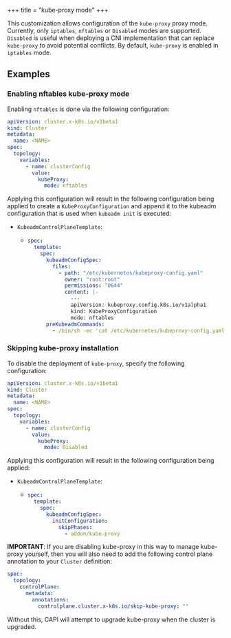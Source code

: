 +++
title = "kube-proxy mode"
+++

This customization allows configuration of the `kube-proxy` proxy mode. Currently, only `iptables`, `nftables` or
`Disabled` modes are supported. `Disabled` is useful when deploying a CNI implementation that can replace `kube-proxy`
to avoid potential conflicts. By default, `kube-proxy` is enabled in `iptables` mode.

## Examples

### Enabling nftables kube-proxy mode

Enabling `nftables` is done via the following configuration:

```yaml
apiVersion: cluster.x-k8s.io/v1beta1
kind: Cluster
metadata:
  name: <NAME>
spec:
  topology:
    variables:
      - name: clusterConfig
        value:
          kubeProxy:
            mode: nftables
```

Applying this configuration will result in the following configuration being applied to create a
`KubeProxyConfiguration` and append it to the kubeadm configuration that is used when `kubeadm init`
is executed:

- `KubeadmControlPlaneTemplate`:

  - ```yaml
    spec:
      template:
        spec:
          kubeadmConfigSpec:
            files:
              - path: "/etc/kubernetes/kubeproxy-config.yaml"
                owner: "root:root"
                permissions: "0644"
                content: |-
                  ---
                  apiVersion: kubeproxy.config.k8s.io/v1alpha1
                  kind: KubeProxyConfiguration
                  mode: nftables
          preKubeadmCommands:
            - /bin/sh -ec 'cat /etc/kubernetes/kubeproxy-config.yaml >> /run/kubeadm/kubeadm.yaml'
    ```

### Skipping kube-proxy installation

To disable the deployment of `kube-proxy`, specify the following configuration:

```yaml
apiVersion: cluster.x-k8s.io/v1beta1
kind: Cluster
metadata:
  name: <NAME>
spec:
  topology:
    variables:
      - name: clusterConfig
        value:
          kubeProxy:
            mode: Disabled
```

Applying this configuration will result in the following configuration being applied:

- `KubeadmControlPlaneTemplate`:

  - ```yaml
    spec:
      template:
        spec:
          kubeadmConfigSpec:
            initConfiguration:
              skipPhases:
                - addon/kube-proxy
    ```

**IMPORTANT**: If you are disabling kube-proxy in this way to manage kube-proxy yourself, then you will also need
to add the following control plane annotation to your `Cluster` definition:

```yaml
spec:
  topology:
    controlPlane:
      metadata:
        annotations:
          controlplane.cluster.x-k8s.io/skip-kube-proxy: ""
```

Without this, CAPI will attempt to upgrade kube-proxy when the cluster is upgraded.
